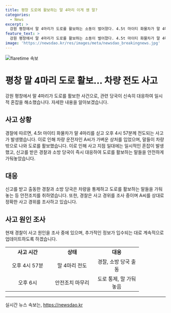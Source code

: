 ```yaml
---
title: 평창 도로에 활보하는 말 4마리 이게 웬 말?
categories:
  - News
excerpt: >
  강원 평창에서 말 4마리가 도로를 활보하는 소동이 벌어졌다. 4.5t 마이티 화물차가 말 4마리를 싣고 가다가 전도되는 사고가 발생하여 운전자가 가벼운 상처를 입었고, 말들이 도로를 배회했다. 사고 현장에는 일시적인 혼잡이 발생하여 경찰과 소방 당국이 도로를 통제하고 말들을 가둬놓는 등 안전조치를 진행하였고, 현재 경찰이 사고 경위를 조사 중이다.
feature_text: >
  강원 평창에서 말 4마리가 도로를 활보하는 소동이 벌어졌다. 4.5t 마이티 화물차가 말 4마리를 싣고 가다가 전도되는 사고가 발생하여 운전자가 가벼운 상처를 입었고, 말들이 도로를 배회했다. 사고 현장에는 일시적인 혼잡이 발생하여 경찰과 소방 당국이 도로를 통제하고 말들을 가둬놓는 등 안전조치를 진행하였고, 현재 경찰이 사고 경위를 조사 중이다.
image: 'https://newsdao.kr/res/images/meta/newsdao_breakingnews.jpg'
---
```


<p><img src="https://newsdao.kr/res/images/meta/newsdao_breakingnews.jpg" alt="flaretime 속보" /></p>

<h1>평창 말 4마리 도로 활보... 차량 전도 사고</h1>

<p data-ke-size="size16">강원 평창에서 말 4마리가 도로를 활보한 사건으로, 관련 당국이 신속히 대응하여 일시적 혼잡을 해소했습니다. 자세한 내용을 알아보겠습니다.</p>

<h2 data-ke-size="size26">사고 상황</h2>

<p data-ke-size="size16">경찰에 따르면, 4.5t 마이티 화물차가 말 4마리를 싣고 오후 4시 57분께 전도되는 사고가 발생했습니다. 이로 인해 차량 운전자인 A씨가 가벼운 상처를 입었으며, 말들이 차량 밖으로 나와 도로를 활보했습니다. 이로 인해 사고 지점 일대에는 일시적인 혼잡이 발생했고, 신고를 받은 경찰과 소방 당국이 즉시 대응하여 도로를 활보하는 말들을 안전하게 가둬놓았습니다.</p>

<h2 data-ke-size="size26">대응</h2>

<p data-ke-size="size16">신고를 받고 출동한 경찰과 소방 당국은 차량을 통제하고 도로를 활보하는 말들을 가둬놓는 등 안전조치를 취하였습니다. 또한, 경찰은 사고 경위를 조사 중이며 A씨를 상대로 정확한 사고 경위를 조사하고 있습니다.</p>

<h2 data-ke-size="size26">사고 원인 조사</h2>

<p data-ke-size="size16">현재 경찰이 사고 원인을 조사 중에 있으며, 추가적인 정보가 입수되는 대로 계속적으로 업데이트하도록 하겠습니다.</p>

<table>
  <tbody>
    <tr>
      <td style="text-align: center; width: 124px; height: 17px;"><b>사고 시간</b></td>
      <td style="text-align: center; width: 124px; height: 17px;"><b>상태</b></td>
      <td style="text-align: center; width: 124px; height: 17px;"><b>대응</b></td>
    </tr>
    <tr>
      <td style="text-align: center; height: 17px;">오후 4시 57분</td>
      <td style="text-align: center; height: 17px;">말 4마리 전도</td>
      <td style="text-align: center; height: 17px;">경찰, 소방 당국 출동</td>
    </tr>
    <tr>
      <td style="text-align: center; height: 17px;">오후 6시</td>
      <td style="text-align: center; height: 17px;">안전조치 마무리</td>
      <td style="text-align: center; height: 17px;">도로 통제, 말 가둬놓음</td>
    </tr>
  </tbody>
</table>

<hr>
실시간 뉴스 속보는, <a href="https://newsdao.kr" rel="dofollow">https://newsdao.kr</a>


